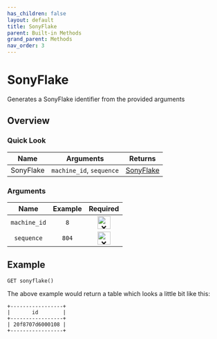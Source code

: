 ```yaml
---
has_children: false
layout: default
title: SonyFlake
parent: Built-in Methods
grand_parent: Methods
nav_order: 3
---
```

# SonyFlake
Generates a SonyFlake identifier from the provided arguments

## Overview
### Quick Look

|Name|Arguments|Returns|
|:---:|:---:|:---:|
|SonyFlake|`machine_id`, `sequence`|[SonyFlake](https://kalavar.cf/documentation/data-types/sonyflake/)|

### Arguments

|Name|Example|Required|
|:---:|:---:|:---:|
|`machine_id`|`8`|<img src="https://kalavar.cf/assets/images/cross.png" width="30px" height="30px" alt="❌"/>|
|`sequence`|`804`|<img src="https://kalavar.cf/assets/images/cross.png" width="30px" height="30px" alt="❌"/>|

## Example
```
GET sonyflake()
```
The above example would return a table which looks a little bit like this:

```
+-----------------+
|       id        |
+-----------------+
| 20f8707d6000108 |
+-----------------+
```
